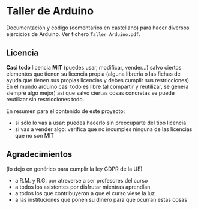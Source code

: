# Taller de Arduino

Documentación y código (comentarios en castellano) para hacer diversos ejercicios de Arduino. Ver fichero `Taller Arduino.pdf`.

## Licencia

**Casi todo** licencia **MIT** (puedes usar, modificar, vender...) salvo ciertos elementos que tienen su licencia propia (alguna librería o las fichas de ayuda que tienen sus propias licencias y debes cumplir sus restricciones). En el mundo arduino casi todo es libre (al compartir y reutilizar, se genera siempre algo mejor) así que salvo ciertas cosas concretas se puede reutilizar sin restricciones todo.

En resumen para el contenido de este proyecto:
- si sólo lo vas a usar: puedes hacerlo sin preocuparte del tipo licencia
- si vas a vender algo: verifica que no incumples ninguna de las licencias que no son MIT

## Agradecimientos

(lo dejo en genérico para cumplir la ley GDPR de la UE) 

- a R.M. y R.G. por atreverse a ser profesores del curso
- a todos los asistentes por disfrutar mientras aprendían
- a todos los que contribuyeron a que el curso viese la luz
- a las instituciones que ponen su dinero para que ocurran estas cosas

